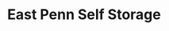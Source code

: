 ---
title: "East Penn Self Storage"
url: /allentown/east-penn-self-storage-washington-street/
shop: storage rental
---
